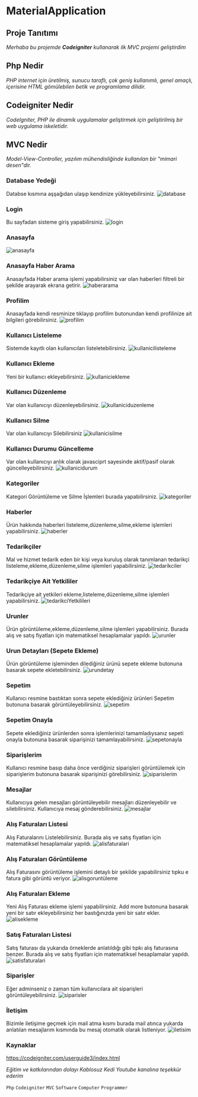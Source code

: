 # MaterialApplication

## Proje Tanıtımı 

*Merhaba  bu projemde **Codeigniter** kullanarak  ilk MVC projemi geliştirdim*

## Php Nedir 

*PHP internet için üretilmiş, sunucu taraflı, çok geniş kullanımlı, genel amaçlı, içerisine HTML gömülebilen betik ve programlama dilidir.*

## Codeigniter Nedir

*CodeIgniter, PHP ile dinamik uygulamalar geliştirmek için geliştirilmiş bir web uygulama iskeletidir.*

## MVC Nedir

*Model-View-Controller, yazılım mühendisliğinde kullanılan bir "mimari desen"dir.*

### Database Yedeği
Databse kısmına aşşağıdan ulaşıp kendinize yükleyebilirsiniz.
![database](https://github.com/emreilhangithub/MaterialApplication/tree/main/panel/db)

### Login
Bu sayfadan sisteme giriş yapabilirsiniz.
![login](https://github.com/emreilhangithub/MaterialApplication/blob/main/images/login.png)

### Anasayfa
![anasayfa](https://github.com/emreilhangithub/MaterialApplication/blob/main/images/Anasayfa.png)

### Anasayfa Haber Arama
Anasayfada Haber arama işlemi yapabilirsiniz var olan haberleri filtreli bir şekilde arayarak ekrana getirir.
![haberarama](https://github.com/emreilhangithub/MaterialApplication/blob/main/images/HaberArama.png)

### Profilim
Anasayfada kendi resminize tıklayıp profilim butonundan kendi profilinize ait bilgileri görebilirsiniz.
![profilim](https://github.com/emreilhangithub/MaterialApplication/blob/main/images/Profilim.png)

### Kullanıcı Listeleme
Sistemde kayıtlı olan kullanıcıları listeletebilirsiniz.
![kullanicilisteleme](https://github.com/emreilhangithub/MaterialApplication/blob/main/images/KullaniciListeleme.png)

### Kullanıcı Ekleme
Yeni bir kullanıcı ekleyebilirsiniz.
![kullaniciekleme](https://github.com/emreilhangithub/MaterialApplication/blob/main/images/KullaniciEkleme.png)

### Kullanıcı Düzenleme
Var olan kullanıcıyı düzenleyebilirsiniz.
![kullaniciduzenleme](https://github.com/emreilhangithub/MaterialApplication/blob/main/images/KullaniciDuzenleme.png)

### Kullanıcı Silme
Var olan kullanıcıyı Silebilirsiniz
![kullanicisilme](https://github.com/emreilhangithub/MaterialApplication/blob/main/images/KullaniciSilme.png)

### Kullanıcı Durumu Güncelleme
Var olan kullanıcıyı anlık olarak javasciprt sayesinde aktif/pasif olarak güncelleyebilirsiniz.
![kullanicidurum](https://github.com/emreilhangithub/MaterialApplication/blob/main/images/KullaniciDurum.png)

### Kategoriler
Kategori Görüntüleme ve Silme İşlemleri burada yapabilirsiniz.
![kategoriler](https://github.com/emreilhangithub/MaterialApplication/blob/main/images/Kategoriler.png)

### Haberler
Ürün hakkında haberleri listeleme,düzenleme,silme,ekleme işlemleri yapabilirsiniz.
![haberler](https://github.com/emreilhangithub/MaterialApplication/blob/main/images/Haberler.png)

### Tedarikçiler
Mal ve hizmet tedarik eden bir kişi veya kuruluş olarak tanımlanan tedarikçi listeleme,ekleme,düzenleme,silme işlemleri yapabilirsiniz.
![tedarikciler](https://github.com/emreilhangithub/MaterialApplication/blob/main/images/Tedarikciler.png)

### Tedarikçiye Ait Yetkililer
Tedarikçiye ait yetkileri ekleme,listeleme,düzenleme,silme işlemleri yapabilirsiniz.
![tedarikciYetkilileri](https://github.com/emreilhangithub/MaterialApplication/blob/main/images/TedarikciYetkilileri.png)

### Urunler
Ürün görüntüleme,ekleme,düzenleme,silme işlemleri yapabilirsiniz. 
Burada alış ve satış fiyatları için matematiksel hesaplamalar yapıldı.
![urunler](https://github.com/emreilhangithub/MaterialApplication/blob/main/images/Urunler.png)

### Urun Detayları (Sepete Ekleme)
Ürün görüntüleme işleminden dilediğiniz ürünü sepete ekleme butonuna basarak sepete ekletebilirsiniz.
![urundetay](https://github.com/emreilhangithub/MaterialApplication/blob/main/images/UrunDetay.png)

### Sepetim
Kullanıcı resmine bastıktan sonra sepete eklediğiniz ürünleri Sepetim butonuna basarak görüntüleyebilirsiniz.
![sepetim](https://github.com/emreilhangithub/MaterialApplication/blob/main/images/Sepetim.png)

### Sepetim Onayla
Sepete eklediğiniz ürünlerden sonra işlemlerinizi tamamladıysanız sepeti onayla butonuna basarak siparişinizi tamamlayabilirsiniz.
![sepetonayla](https://github.com/emreilhangithub/MaterialApplication/blob/main/images/SepetimOnayla.png)

### Siparişlerim
Kullanıcı resmine basıp daha önce verdiğiniz siparişleri görüntülemek için siparişlerim butonuna basarak siparişinizi görebilirsiniz. 
![siparislerim](https://github.com/emreilhangithub/MaterialApplication/blob/main/images/Siparislerim.png)

### Mesajlar
Kullanıcıya gelen mesajları görüntüleyebilir mesajları düzenleyebilir ve silebilirsiniz.
Kullanıcıya mesaj gönderebilirsiniz.
![mesajlar](https://github.com/emreilhangithub/MaterialApplication/blob/main/images/Mesajlar.png)

### Alış Faturaları Listesi
Alış Faturalarını Listelebilirsiniz.
Burada alış ve satış fiyatları için matematiksel hesaplamalar yapıldı.
![alisfaturalari](https://github.com/emreilhangithub/MaterialApplication/blob/main/images/AlisFaturalari.png)

### Alış Faturaları Görüntüleme
Alış Faturasını görüntüleme işlemini detaylı bir şekilde yapabilirsiniz tıpku e fatura gibi görüntü veriyor.
![alisgoruntüleme](https://github.com/emreilhangithub/MaterialApplication/blob/main/images/AlisFaturasıDetay.png)

### Alış Faturaları Ekleme
Yeni Alış Faturası ekleme işlemi yapabilirsiniz. Add more butonuna basarak yeni bir satır ekleyebilirsiniz her bastığınızda yeni bir satır ekler.
![alisekleme](https://github.com/emreilhangithub/MaterialApplication/blob/main/images/AlisFaturasiEkleme.png)

### Satış Faturaları Listesi
Satış faturası da yukarıda örneklerde anlatıldığı gibi tıpkı alış faturasına benzer.
Burada alış ve satış fiyatları için matematiksel hesaplamalar yapıldı.
![satisfaturalari](https://github.com/emreilhangithub/MaterialApplication/blob/main/images/SatisFaturalari.png)

### Siparişler
Eğer adminseniz o zaman tüm kullanıcılara ait siparişleri görüntüleyebilirsiniz.
![siparisler](https://github.com/emreilhangithub/MaterialApplication/blob/main/images/Siparisler.png)

### İletişim
Bizimle iletişime geçmek için mail atma kısmı burada mail atınca yukarda anlatılan mesajlarım kısmında bu mesaj otomatik olarak listleniyor.
![iletisim](https://github.com/emreilhangithub/MaterialApplication/blob/main/images/Iletisim.png)

### Kaynaklar ###
https://codeigniter.com/userguide3/index.html

*Eğitim ve katkılarından dolayı Kablosuz Kedi Youtube kanalına teşekkür ederim*

```Php``` ```Codeigniter``` ```MVC``` ```Software``` ```Computer``` ```Programmer``` 
